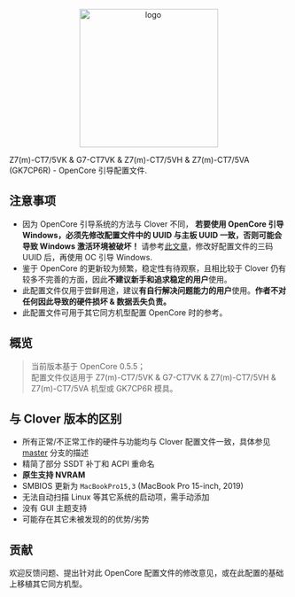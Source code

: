 <p align="center">
<img src="https://i.loli.net/2020/01/05/QilbpRdq4awGfSX.png" width="250px" alt="logo">
</p>

Z7(m)-CT7/5VK & G7-CT7VK & Z7(m)-CT7/5VH & Z7(m)-CT7/5VA (GK7CP6R) - OpenCore 引导配置文件.

## 注意事项

- 因为 OpenCore 引导系统的方法与 Clover 不同， **若要使用 OpenCore 引导 Windows，必须先修改配置文件中的 UUID 与主板 UUID 一致，否则可能会导致 Windows 激活环境被破坏！** 请参考[此文章](http://bbs.pcbeta.com/forum.php?mod=viewthread&tid=1830968)，修改好配置文件的三码 UUID 后，再使用 OC 引导 Windows.
- 鉴于 OpenCore 的更新较为频繁，稳定性有待观察，且相比较于 Clover 仍有较多不完善的方面，因此**不建议新手和追求稳定的用户**使用。
- 此配置文件仅用于尝鲜用途，建议**有自行解决问题能力的用户**使用。**作者不对任何因此导致的硬件损坏 & 数据丢失负责。**
- 此配置文件可用于其它同方机型配置 OpenCore 时的参考。

## 概览

> 当前版本基于 OpenCore 0.5.5；  
配置文件仅适用于 Z7(m)-CT7/5VK & G7-CT7VK & Z7(m)-CT7/5VH & Z7(m)-CT7/5VA 机型或 GK7CP6R 模具。

## 与 Clover 版本的区别

- 所有正常/不正常工作的硬件与功能均与 Clover 配置文件一致，具体参见 [master](https://github.com/kirainmoe/hasee-tongfang-macos) 分支的描述
- 精简了部分 SSDT 补丁和 ACPI 重命名
- **原生支持 NVRAM**
- SMBIOS 更新为 `MacBookPro15,3` (MacBook Pro 15-inch, 2019)
- 无法自动扫描 Linux 等其它系统的启动项，需手动添加
- 没有 GUI 主题支持
- 可能存在其它未被发现的的优势/劣势

## 贡献

欢迎反馈问题、提出针对此 OpenCore 配置文件的修改意见，或在此配置的基础上移植其它同方机型。
